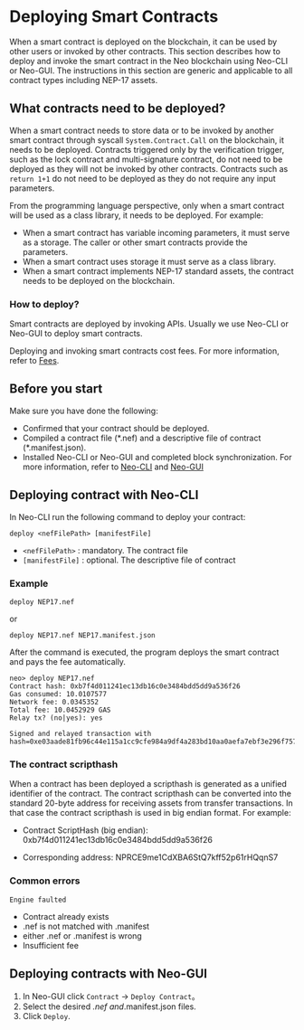 # Deploying Smart Contracts

When a smart contract is deployed on the blockchain, it can be used by other users or invoked by other contracts. This section describes how to deploy and invoke the smart contract in the Neo blockchain using Neo-CLI or Neo-GUI. The instructions in this section are generic and applicable to all contract types including NEP-17 assets.

## What contracts need to be deployed?

When a smart contract needs to store data or to be invoked by another smart contract  through syscall `System.Contract.Call` on the blockchain, it needs to be deployed. Contracts triggered only by the verification trigger, such as the lock contract and multi-signature contract, do not need to be deployed as they will not be invoked by other contracts. Contracts such as  `return 1+1`  do not need to be deployed as they do not require any input parameters.

From the programming language perspective, only when a smart contract will be used as a class library, it needs to be deployed. For example:

- When a smart contract has variable incoming parameters, it must serve as a storage. The caller or other smart contracts provide the parameters.
- When a smart contract uses storage it must serve as a class library.
- When a smart contract implements NEP-17 standard assets, the contract needs to be deployed on the blockchain.

### How to deploy?

Smart contracts are deployed by invoking APIs. Usually we use Neo-CLI or Neo-GUI to deploy smart contracts.

Deploying and invoking smart contracts cost fees. For more information, refer to [Fees](../../fees.md).

## Before you start

Make sure you have done the following:

- Confirmed that your contract should be deployed.
- Compiled a contract file (\*.nef) and a descriptive file of contract (\*.manifest.json).
- Installed Neo-CLI or Neo-GUI and completed block synchronization. For more information, refer to  [Neo-CLI](../../node/cli/setup.md) and [Neo-GUI](../../node/gui/install.md)

## Deploying contract with Neo-CLI

In Neo-CLI run the following command to deploy your contract:

 `deploy <nefFilePath> [manifestFile]`

- `<nefFilePath>` : mandatory. The contract file
- `[manifestFile]` : optional. The descriptive file of contract

### Example

```
deploy NEP17.nef
```

or

```
deploy NEP17.nef NEP17.manifest.json
```

After the command is executed, the program deploys the smart contract and pays the fee automatically.

```
neo> deploy NEP17.nef
Contract hash: 0xb7f4d011241ec13db16c0e3484bdd5dd9a536f26
Gas consumed: 10.0107577
Network fee: 0.0345352
Total fee: 10.0452929 GAS
Relay tx? (no|yes): yes

Signed and relayed transaction with hash=0xe03aade81fb96c44e115a1cc9cfe984a9df4a283bd10aa0aefa7ebf3e296f757
```

### The contract scripthash

When a contract has been deployed a scripthash is generated as a unified identifier of the contract. The contract scripthash can be converted into the standard 20-byte address for receiving assets from transfer transactions. In that case the contract scripthash is used in big endian format. For example:

- Contract ScriptHash (big endian): 0xb7f4d011241ec13db16c0e3484bdd5dd9a536f26

- Corresponding address: NPRCE9me1CdXBA6StQ7kff52p61rHQqnS7

### Common errors

`Engine faulted`

- Contract already exists
- .nef  is not matched with .manifest
- either .nef or .manifest is wrong
- Insufficient fee

## Deploying contracts with Neo-GUI

1. In Neo-GUI click `Contract` -> `Deploy Contract`。
2. Select the desired *.nef and*.manifest.json files.
3. Click `Deploy`.

